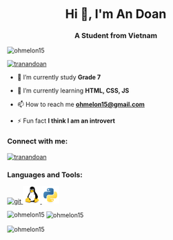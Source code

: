 <h1 align="center">Hi 👋, I'm An Doan</h1>
<h3 align="center">A Student from Vietnam</h3>

<p align="left"> <img src="https://komarev.com/ghpvc/?username=ohmelon15&label=Profile%20views&color=0e75b6&style=flat" alt="ohmelon15" /> </p>

<p align="left"> <a href="https://twitter.com/tranandoan" target="blank"><img src="https://img.shields.io/twitter/follow/tranandoan?logo=twitter&style=for-the-badge" alt="tranandoan" /></a> </p>

- 🔭 I’m currently study **Grade 7**

- 🌱 I’m currently learning **HTML, CSS, JS**

- 📫 How to reach me **ohmelon15@gmail.com**

- ⚡ Fun fact **I think I am an introvert**

<h3 align="left">Connect with me:</h3>
<p align="left">
<a href="https://twitter.com/tranandoan" target="blank"><img align="center" src="https://raw.githubusercontent.com/rahuldkjain/github-profile-readme-generator/master/src/images/icons/Social/twitter.svg" alt="tranandoan" height="30" width="40" /></a>
</p>

<h3 align="left">Languages and Tools:</h3>
<p align="left"> <a href="https://git-scm.com/" target="_blank" rel="noreferrer"> <img src="https://www.vectorlogo.zone/logos/git-scm/git-scm-icon.svg" alt="git" width="40" height="40"/> </a> <a href="https://www.linux.org/" target="_blank" rel="noreferrer"> <img src="https://raw.githubusercontent.com/devicons/devicon/master/icons/linux/linux-original.svg" alt="linux" width="40" height="40"/> </a> <a href="https://www.python.org" target="_blank" rel="noreferrer"> <img src="https://raw.githubusercontent.com/devicons/devicon/master/icons/python/python-original.svg" alt="python" width="40" height="40"/> </a> </p>

<p><img align="left" src="https://github-readme-stats.vercel.app/api/top-langs?username=ohmelon15&show_icons=true&locale=en&layout=compact" alt="ohmelon15" /></p>

<p>&nbsp;<img align="center" src="https://github-readme-stats.vercel.app/api?username=ohmelon15&show_icons=true&locale=en" alt="ohmelon15" /></p>

<p><img align="center" src="https://github-readme-streak-stats.herokuapp.com/?user=ohmelon15&" alt="ohmelon15" /></p>
